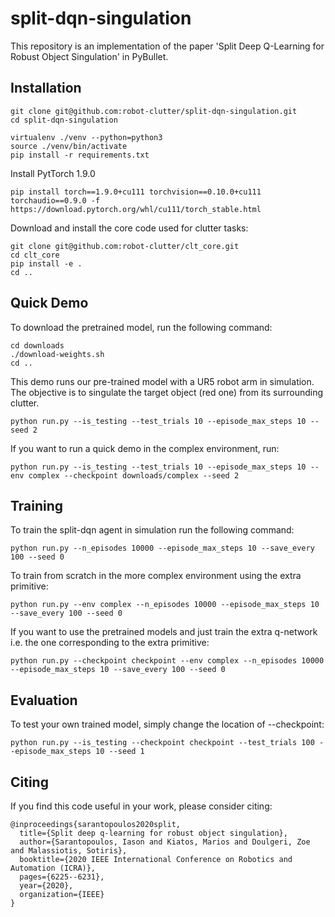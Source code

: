 # split-dqn-singulation
This repository is an implementation of the paper 'Split Deep Q-Learning for Robust Object Singulation' in PyBullet.

## Installation
```shell
git clone git@github.com:robot-clutter/split-dqn-singulation.git
cd split-dqn-singulation

virtualenv ./venv --python=python3
source ./venv/bin/activate
pip install -r requirements.txt
```

Install PytTorch 1.9.0
```shell
pip install torch==1.9.0+cu111 torchvision==0.10.0+cu111 torchaudio==0.9.0 -f https://download.pytorch.org/whl/cu111/torch_stable.html
```

Download and install the core code used for clutter tasks:
```shell
git clone git@github.com:robot-clutter/clt_core.git
cd clt_core
pip install -e .
cd ..
```


## Quick Demo
To download the pretrained model, run the following command:
```commandline
cd downloads
./download-weights.sh
cd ..
```

This demo runs our pre-trained model with a UR5 robot arm in simulation. The objective is to singulate the target object (red one) from its surrounding clutter.
```commandline
python run.py --is_testing --test_trials 10 --episode_max_steps 10 --seed 2
```

If you want to run a quick demo in the complex environment, run:
```commandline
python run.py --is_testing --test_trials 10 --episode_max_steps 10 --env complex --checkpoint downloads/complex --seed 2
```

## Training
To train the split-dqn agent in simulation run the following command:
```commandline
python run.py --n_episodes 10000 --episode_max_steps 10 --save_every 100 --seed 0
```

To train from scratch in the more complex environment using the extra primitive:
```commandline
python run.py --env complex --n_episodes 10000 --episode_max_steps 10 --save_every 100 --seed 0
```

If you want to use the pretrained models and just train the extra q-network i.e. the one corresponding to the extra primitive:
```commandline
python run.py --checkpoint checkpoint --env complex --n_episodes 10000 --episode_max_steps 10 --save_every 100 --seed 0
```

## Evaluation
To test your own trained model, simply change the location of --checkpoint:
```commandline
python run.py --is_testing --checkpoint checkpoint --test_trials 100 --episode_max_steps 10 --seed 1
```

## Citing
If you find this code useful in your work, please consider citing:
```shell
@inproceedings{sarantopoulos2020split,
  title={Split deep q-learning for robust object singulation},
  author={Sarantopoulos, Iason and Kiatos, Marios and Doulgeri, Zoe and Malassiotis, Sotiris},
  booktitle={2020 IEEE International Conference on Robotics and Automation (ICRA)},
  pages={6225--6231},
  year={2020},
  organization={IEEE}
}
```